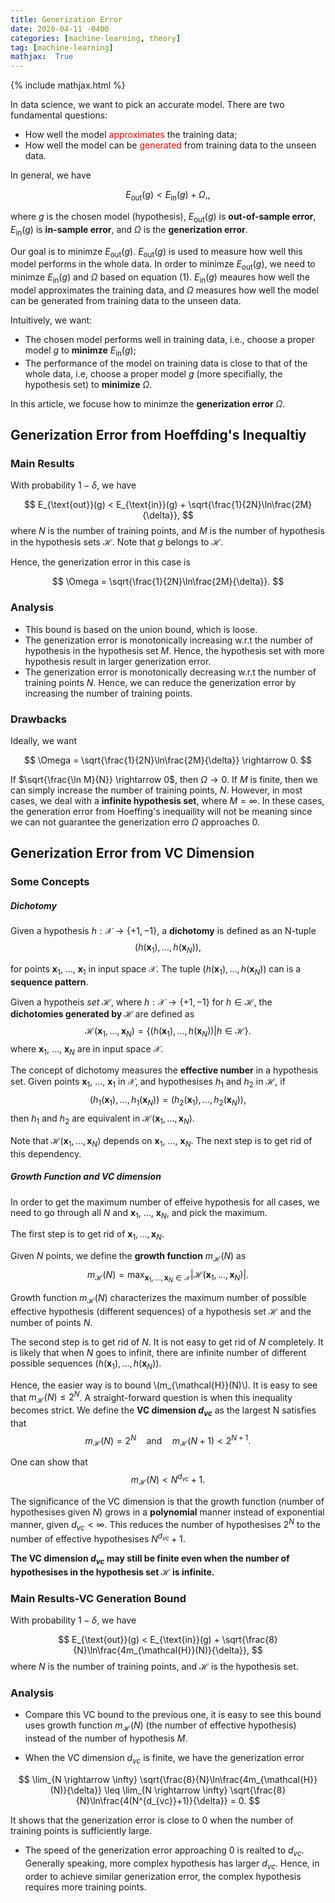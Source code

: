 ```yaml
---
title: Generization Error
date: 2020-04-11 -0400
categories: [machine-learning, theory]
tag: [machine-learning]
mathjax:  True
---
```


{% include mathjax.html %}

   In data science, we want to pick an accurate model. There are two fundamental questions:

* How well the model <span style="color: red"> approximates </span> the training data;
* How well the model can be <span style="color: red">generated </span> from training data to the unseen data.



 In general, we have


 $$E_{\text{out}}(g) \lt  E_{\text{in}}(g) + \Omega, , \tag{1}\label{eq:one}$$




where $g$ is the chosen model (hypothesis),  $E_{\text{out}}(g)$ is __out-of-sample error__, $E_{\text{in}}(g)$ is __in-sample error__, and $\Omega$ is the __generization error__.

Our goal is to minimze $E_{\text{out}}(g)$. $E_{\text{out}}(g)$ is used to measure how well this model performs in the whole data. In order to minimze $E_{\text{out}}(g)$, we need to minimze $E_{\text{in}}(g)$ and $\Omega$ based on equation (1). $E_{\text{in}}(g)$ meaures how well the model  approximates  the training data, and $\Omega$ measures how well the model can be generated  from training data to the unseen data.


Intuitively, we want:
* The chosen model performs well in training data, i.e., choose a proper model $g$ to **minimze** $E_{\text{in}}(g)$;
* The performance of the model on training data is close to that of the whole data, i.e, choose a proper model $g$ (more specifially, the hypothesis set) to **minimize** $\Omega$.


In this article, we focuse how to minimze the __generization error__ $\Omega$.


<h2>Generization Error from Hoeffding's Inequaltiy</h2>

<h3> Main Results </h3>

With probability $1-\delta$, we have

$$
E_{\text{out}}(g) < E_{\text{in}}(g) +
\sqrt{\frac{1}{2N}\ln\frac{2M}{\delta}},
$$
where $N$ is the number of training points, and $M$ is the number of hypothesis in the hypothesis sets $\mathcal{H}$. Note that $g$ belongs to $\mathcal{H}$.


Hence, the generization error in this case is

$$
\Omega = \sqrt{\frac{1}{2N}\ln\frac{2M}{\delta}}.
$$

<h3> Analysis </h3>

* This bound is based on the union bound, which is loose.
* The generization error is monotonically increasing w.r.t the number of hypothesis in the hypothesis set $M$. Hence, the hypothesis set with more hypothesis result in larger generization error.
* The generization error is monotonically decreasing w.r.t the number of training points $N$. Hence, we can reduce the generization error by increasing the number of training points.

<h3> Drawbacks </h3>

Ideally, we want

$$
\Omega = \sqrt{\frac{1}{2N}\ln\frac{2M}{\delta}} \rightarrow 0.
$$

If $\sqrt{\frac{\ln M}{N}} \rightarrow 0$, then $\Omega \rightarrow 0$. If $M$ is finite, then we can simply increase the number of training points, $N$. However, in most cases, we deal with a __infinite hypothesis set__, where $M = \infty$. In these cases, the generation error from Hoeffing's inequaility will not be meaning since we can not guarantee the generization erro $\Omega$ approaches $0$.

<h2>Generization Error from VC Dimension</h2>

<h3> Some Concepts </h3>

 <h5> Dichotomy  </h5>

Given a hypothesis $h: \mathcal{X} \rightarrow \{+1, -1\}$, a <strong>dichotomy</strong> is defined as an N-tuple
$$(h(\mathbf{x}_1),...,h(\mathbf{x}_N)),$$

for points $\mathbf{x}_1$, ..., $\mathbf{x}_1$ in input space $\mathcal{X}$. The tuple $(h(\mathbf{x}_1),...,h(\mathbf{x}_N))$ can is a <strong>sequence pattern</strong>.

 Given a hypotheis <em>set</em> $\mathcal{H}$, where  $h: \mathcal{X} \rightarrow \{+1, -1\}$ for $h \in \mathcal{H}$, the <strong> dichotomies generated by $\mathcal{H}$ </strong> are defined as
 $$
 \mathcal{H}(\mathbf{x}_1, ..., \mathbf{x}_N) =
 \{(h(\mathbf{x}_1),...,h(\mathbf{x}_N))|h \in \mathcal{H}\}.
 $$
  where $\mathbf{x}_1$, ..., $\mathbf{x}_N$ are in input space $\mathcal{X}$.




The concept of dichotomy measures the <strong> effective number</strong> in a hypothesis set. Given points $\mathbf{x}_1$, ..., $\mathbf{x}_1$ in $\mathcal{X}$, and hypothesises $h_1$ and $h_2$
in $\mathcal{H}$, if
$$(h_1(\mathbf{x}_1),...,h_1(\mathbf{x}_N))
 =(h_2(\mathbf{x}_1),...,h_2(\mathbf{x}_N)),$$
then $h_1$ and $h_2$ are equivalent in  $\mathcal{H}(\mathbf{x}_1, ..., \mathbf{x}_N)$.


Note that $\mathcal{H}(\mathbf{x}_1, ..., \mathbf{x}_N)$ depends on $\mathbf{x}_1$, ..., $\mathbf{x}_N$. The next step is to get rid of this dependency.


 <h5> Growth Function and VC dimension  </h5>

 In order to get the maximum number of effeive hypothesis for all cases, we need to go through all $N$ and $\mathbf{x}_1$, ..., $\mathbf{x}_N$, and pick the maximum.


 The first  step is to get rid of $\mathbf{x}_1, ..., \mathbf{x}_N$.

 Given $N$ points, we define the <strong>growth function</strong> $m_{\mathcal{H}}(N)$ as
$$
m_{\mathcal{H}}(N) = \max_{\mathbf{x}_1, ..., \mathbf{x}_N \in \mathcal{X}} |\mathcal{H}(\mathbf{x}_1, ..., \mathbf{x}_N)|.
$$

Growth function $m_{\mathcal{H}}(N)$ characterizes the maximum number of possible effective hypothesis (different sequences) of a hypothesis set $\mathcal{H}$ and the number of points $N$.



The second step is to get rid of $N$. It is not easy to get rid of $N$ completely. It is  likely that when $N$ goes to infinit, there are infinite number of different possible sequences $(h(\mathbf{x}_1),...,h(\mathbf{x}_N))$.


Hence, the easier way is to bound \\(m_{\mathcal{H}}(N)\\). It is easy to see that $m_{\mathcal{H}}(N) \leq 2^N$. A straight-forward question is when this inequality becomes strict. We define the <strong>VC dimension $d_{vc}$</strong> as the largest N satisfies that
$$
m_{\mathcal{H}}(N) = 2^N \quad \text{and}
\quad m_{\mathcal{H}}(N+1) < 2^{N+1}.
$$

One can show that
$$
m_{\mathcal{H}}(N) < N^{d_{vc}}+1.
$$

The significance of the VC dimension is that the growth function (number of hypothesises given $N$) grows in a <strong>polynomial</strong> manner instead of exponential manner, given $d_{vc} < \infty$. This reduces the number of hypothesises $2^N$ to the number of effective hypothesises $N^{d_{vc}}+1$.


<strong>The VC dimension $d_{vc}$ may still be finite even when the number of hypothesises in the hypothesis set $\mathcal{H}$ is infinite.</strong>



<h3> Main Results-VC Generation Bound </h3>

With probability $1-\delta$, we have

$$
E_{\text{out}}(g) < E_{\text{in}}(g) +
\sqrt{\frac{8}{N}\ln\frac{4m_{\mathcal{H}}(N)}{\delta}},
$$
where $N$ is the number of training points, and  $\mathcal{H}$ is the hypothesis set.



<h3> Analysis </h3>

* Compare this VC bound to the previous one, it is easy to see this bound uses growth function $m_{\mathcal{H}}(N)$ (the number of effective hypothesis) instead of the number of hypothesis $M$.

* When the VC dimension $d_{vc}$ is finite, we have the generization error

$$
\lim_{N \rightarrow \infty} \sqrt{\frac{8}{N}\ln\frac{4m_{\mathcal{H}}(N)}{\delta}} \leq \lim_{N \rightarrow \infty} \sqrt{\frac{8}{N}\ln\frac{4(N^{d_{vc}}+1)}{\delta}}  = 0.
$$

It shows that the generization error is close to 0 when the number of training points is sufficiently large.

* The speed of the generization error approaching 0 is realted to $d_{vc}$. Generally speaking, more complex hypothesis has larger $d_{vc}$. Hence, in order to achieve similar generization error, the complex hypothesis requires more training points.
